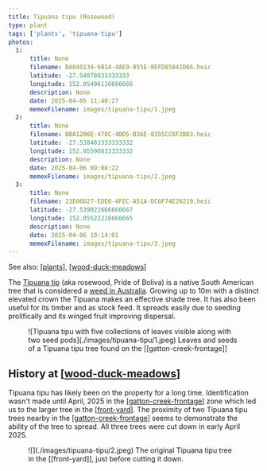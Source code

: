 ```yaml
---
title: Tipuana tipu (Rosewood)
type: plant
tags: ['plants', 'tipuana-tipu']
photos:
  1:
      title: None
      filename: BA040134-6B14-4AE0-855E-8EFD85841D66.heic
      latitude: -27.54078833333333
      longitude: 152.05496116666666
      description: None
      date: 2025-04-05 11:40:27
      memexFilename: images/tipuana-tipu/1.jpeg
  2:
      title: None
      filename: BBA1206E-478C-4DD5-B36E-0355CC6F2BD3.heic
      latitude: -27.538483333333332
      longitude: 152.05590833333332
      description: None
      date: 2025-04-06 09:08:22
      memexFilename: images/tipuana-tipu/2.jpeg
  3:
      title: None
      filename: 23E06D27-EDE6-4FEC-A51A-DC6F74E26219.heic
      latitude: -27.539021666666667
      longitude: 152.05522216666665
      description: None
      date: 2025-04-06 10:14:01
      memexFilename: images/tipuana-tipu/3.jpeg
---
```


See also: [[plants]], [[wood-duck-meadows]]

The [Tipuana tip](https://en.wikipedia.org/wiki/Tipuana) (aka rosewood, Pride of Boliva) is a native South American tree that is considered a [weed in Australia](https://weeds.org.au/profiles/tipu-tree-rosewood/). Growing up to 10m with a distinct elevated crown the Tipuana makes an effective shade tree. It has also been useful for its timber and as stock feed. It spreads easily due to seeding prolifically and its winged fruit improving dispersal.

<figure markdown>
![Tipuana tipu with five collections of leaves visible along with two seed pods](./images/tipuana-tipu/1.jpeg)
<caption>Leaves and seeds of a Tipuana tipu tree found on the [[gatton-creek-frontage]]
</caption>
</figure>

## History at [[wood-duck-meadows]]

Tipuana tipu has likely been on the property for a long time. Identification wasn't made until April, 2025 in the [[gatton-creek-frontage]] zone which led us to the larger tree in the [[front-yard]]. The proximity of two Tipuana tipu trees nearby in the [[gatton-creek-frontage]] seems to demonstrate the ability of the tree to spread. All three trees were cut down in early April 2025.

<figure markdown>
![](./images/tipuana-tipu/2.jpeg)
<caption>The original Tipuana tipu tree in the [[front-yard]], just before cutting it down.</caption>
</figure>



[//begin]: # "Autogenerated link references for markdown compatibility"
[plants]: plants "Plants"
[wood-duck-meadows]: ../wood-duck-meadows "Wood duck meadows"
[gatton-creek-frontage]: ../gatton-creek-frontage "Gatton creek frontage"
[front-yard]: ../front-yard "Front yard"
[//end]: # "Autogenerated link references"